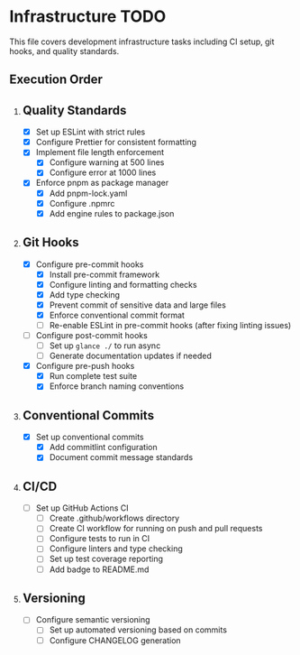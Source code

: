 # Infrastructure TODO

This file covers development infrastructure tasks including CI setup, git hooks, and quality standards.

## Execution Order

1. ## Quality Standards

   - [x] Set up ESLint with strict rules
   - [x] Configure Prettier for consistent formatting
   - [x] Implement file length enforcement
     - [x] Configure warning at 500 lines
     - [x] Configure error at 1000 lines
   - [x] Enforce pnpm as package manager
     - [x] Add pnpm-lock.yaml
     - [x] Configure .npmrc
     - [x] Add engine rules to package.json

2. ## Git Hooks

   - [x] Configure pre-commit hooks
     - [x] Install pre-commit framework
     - [x] Configure linting and formatting checks
     - [x] Add type checking
     - [x] Prevent commit of sensitive data and large files
     - [x] Enforce conventional commit format
     - [ ] Re-enable ESLint in pre-commit hooks (after fixing linting issues)
   - [ ] Configure post-commit hooks
     - [ ] Set up `glance ./` to run async
     - [ ] Generate documentation updates if needed
   - [x] Configure pre-push hooks
     - [x] Run complete test suite
     - [x] Enforce branch naming conventions

3. ## Conventional Commits

   - [x] Set up conventional commits
     - [x] Add commitlint configuration
     - [x] Document commit message standards

4. ## CI/CD

   - [ ] Set up GitHub Actions CI
     - [ ] Create .github/workflows directory
     - [ ] Create CI workflow for running on push and pull requests
     - [ ] Configure tests to run in CI
     - [ ] Configure linters and type checking
     - [ ] Set up test coverage reporting
     - [ ] Add badge to README.md

5. ## Versioning
   - [ ] Configure semantic versioning
     - [ ] Set up automated versioning based on commits
     - [ ] Configure CHANGELOG generation
